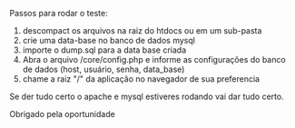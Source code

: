 Passos para rodar o teste:

1) descompact os arquivos na raiz do htdocs ou em um sub-pasta
2) crie uma data-base no banco de dados mysql
3) importe o dump.sql para a data base criada
4) Abra o arquivo /core/config.php e informe as configurações do  banco de dados   (host, usuário, senha, data_base)
5) chame a raiz "/" da aplicação  no navegador de sua preferencia


Se der tudo certo o apache e mysql  estiveres rodando vai dar tudo certo. 


Obrigado pela oportunidade 